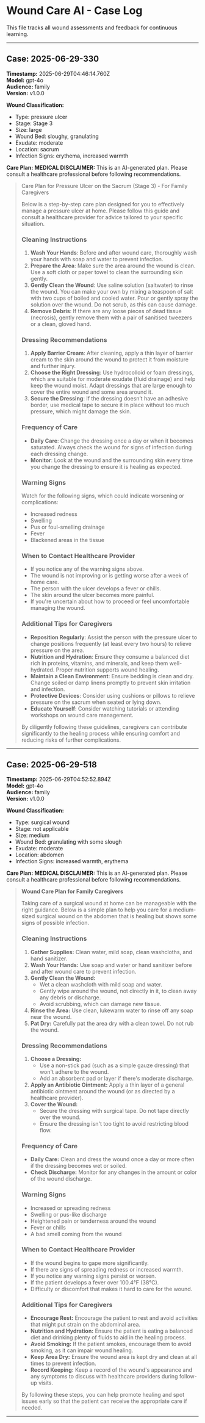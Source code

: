 # Wound Care AI - Case Log

This file tracks all wound assessments and feedback for continuous learning.

---
## Case: 2025-06-29-330
**Timestamp:** 2025-06-29T04:46:14.760Z  
**Model:** gpt-4o  
**Audience:** family  
**Version:** v1.0.0  

**Wound Classification:**
- Type: pressure ulcer
- Stage: Stage 3
- Size: large
- Wound Bed: sloughy, granulating
- Exudate: moderate
- Location: sacrum
- Infection Signs: erythema, increased warmth

**Care Plan:** **MEDICAL DISCLAIMER:** This is an AI-generated plan. Please consult a healthcare professional before following recommendations.
> 
> Care Plan for Pressure Ulcer on the Sacrum (Stage 3) - For Family Caregivers
> 
> Below is a step-by-step care plan designed for you to effectively manage a pressure ulcer at home. Please follow this guide and consult a healthcare provider for advice tailored to your specific situation.
> 
> ### Cleaning Instructions
> 1. **Wash Your Hands**: Before and after wound care, thoroughly wash your hands with soap and water to prevent infection.
> 2. **Prepare the Area**: Make sure the area around the wound is clean. Use a soft cloth or paper towel to clean the surrounding skin gently.
> 3. **Gently Clean the Wound**: Use saline solution (saltwater) to rinse the wound. You can make your own by mixing a teaspoon of salt with two cups of boiled and cooled water. Pour or gently spray the solution over the wound. Do not scrub, as this can cause damage.
> 4. **Remove Debris**: If there are any loose pieces of dead tissue (necrosis), gently remove them with a pair of sanitised tweezers or a clean, gloved hand. 
> 
> ### Dressing Recommendations
> 1. **Apply Barrier Cream**: After cleaning, apply a thin layer of barrier cream to the skin around the wound to protect it from moisture and further injury.
> 2. **Choose the Right Dressing**: Use hydrocolloid or foam dressings, which are suitable for moderate exudate (fluid drainage) and help keep the wound moist. Adapt dressings that are large enough to cover the entire wound and some area around it.
> 3. **Secure the Dressing**: If the dressing doesn’t have an adhesive border, use medical tape to secure it in place without too much pressure, which might damage the skin.
> 
> ### Frequency of Care
> - **Daily Care**: Change the dressing once a day or when it becomes saturated. Always check the wound for signs of infection during each dressing change.
> - **Monitor**: Look at the wound and the surrounding skin every time you change the dressing to ensure it is healing as expected.
> 
> ### Warning Signs
> Watch for the following signs, which could indicate worsening or complications:
> - Increased redness
> - Swelling
> - Pus or foul-smelling drainage
> - Fever
> - Blackened areas in the tissue
> 
> ### When to Contact Healthcare Provider
> - If you notice any of the warning signs above.
> - The wound is not improving or is getting worse after a week of home care.
> - The person with the ulcer develops a fever or chills.
> - The skin around the ulcer becomes more painful.
> - If you're uncertain about how to proceed or feel uncomfortable managing the wound.
> 
> ### Additional Tips for Caregivers
> - **Reposition Regularly**: Assist the person with the pressure ulcer to change positions frequently (at least every two hours) to relieve pressure on the area.
> - **Nutrition and Hydration**: Ensure they consume a balanced diet rich in proteins, vitamins, and minerals, and keep them well-hydrated. Proper nutrition supports wound healing.
> - **Maintain a Clean Environment**: Ensure bedding is clean and dry. Change soiled or damp linens promptly to prevent skin irritation and infection.
> - **Protective Devices**: Consider using cushions or pillows to relieve pressure on the sacrum when seated or lying down.
> - **Educate Yourself**: Consider watching tutorials or attending workshops on wound care management.
> 
> By diligently following these guidelines, caregivers can contribute significantly to the healing process while ensuring comfort and reducing risks of further complications.

---

## Case: 2025-06-29-518
**Timestamp:** 2025-06-29T04:52:52.894Z  
**Model:** gpt-4o  
**Audience:** family  
**Version:** v1.0.0  

**Wound Classification:**
- Type: surgical wound
- Stage: not applicable
- Size: medium
- Wound Bed: granulating with some slough
- Exudate: moderate
- Location: abdomen
- Infection Signs: increased warmth, erythema

**Care Plan:** **MEDICAL DISCLAIMER:** This is an AI-generated plan. Please consult a healthcare professional before following recommendations.
> 
> **Wound Care Plan for Family Caregivers**
> 
> Taking care of a surgical wound at home can be manageable with the right guidance. Below is a simple plan to help you care for a medium-sized surgical wound on the abdomen that is healing but shows some signs of possible infection.  
> 
> ### Cleaning Instructions
> 1. **Gather Supplies:** Clean water, mild soap, clean washcloths, and hand sanitizer.
> 2. **Wash Your Hands:** Use soap and water or hand sanitizer before and after wound care to prevent infection.
> 3. **Gently Clean the Wound:** 
>    - Wet a clean washcloth with mild soap and water.
>    - Gently wipe around the wound, not directly in it, to clean away any debris or discharge.
>    - Avoid scrubbing, which can damage new tissue.
> 4. **Rinse the Area:** Use clean, lukewarm water to rinse off any soap near the wound.
> 5. **Pat Dry:** Carefully pat the area dry with a clean towel. Do not rub the wound.
> 
> ### Dressing Recommendations
> 1. **Choose a Dressing:**
>    - Use a non-stick pad (such as a simple gauze dressing) that won't adhere to the wound.
>    - Add an absorbent pad or layer if there's moderate discharge.
> 2. **Apply an Antibiotic Ointment:** Apply a thin layer of a general antibiotic ointment around the wound (or as directed by a healthcare provider).
> 3. **Cover the Wound:**
>    - Secure the dressing with surgical tape. Do not tape directly over the wound.
>    - Ensure the dressing isn't too tight to avoid restricting blood flow.
>    
> ### Frequency of Care
> - **Daily Care:** Clean and dress the wound once a day or more often if the dressing becomes wet or soiled.
> - **Check Discharge:** Monitor for any changes in the amount or color of the wound discharge.
> 
> ### Warning Signs
> - Increased or spreading redness
> - Swelling or pus-like discharge
> - Heightened pain or tenderness around the wound
> - Fever or chills
> - A bad smell coming from the wound
> 
> ### When to Contact Healthcare Provider
> - If the wound begins to gape more significantly.
> - If there are signs of spreading redness or increased warmth.
> - If you notice any warning signs persist or worsen.
> - If the patient develops a fever over 100.4°F (38°C).
> - Difficulty or discomfort that makes it hard to care for the wound.
> 
> ### Additional Tips for Caregivers
> - **Encourage Rest:** Encourage the patient to rest and avoid activities that might put strain on the abdominal area.
> - **Nutrition and Hydration:** Ensure the patient is eating a balanced diet and drinking plenty of fluids to aid in the healing process.
> - **Avoid Smoking:** If the patient smokes, encourage them to avoid smoking, as it can impair wound healing.
> - **Keep Area Dry:** Ensure the wound area is kept dry and clean at all times to prevent infection.
> - **Record Keeping:** Keep a record of the wound's appearance and any symptoms to discuss with healthcare providers during follow-up visits.
> 
> By following these steps, you can help promote healing and spot issues early so that the patient can receive the appropriate care if needed.

---


